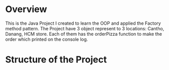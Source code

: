 # Overview
This is the Java Project I created to learn the OOP and applied the Factory method pattern.
The Project have 3 object represent to 3 locations: Cantho, Danang, HCM store. Each of them has the orderPizza function to make the order which printed on the console log.
# Structure of the Project
 
